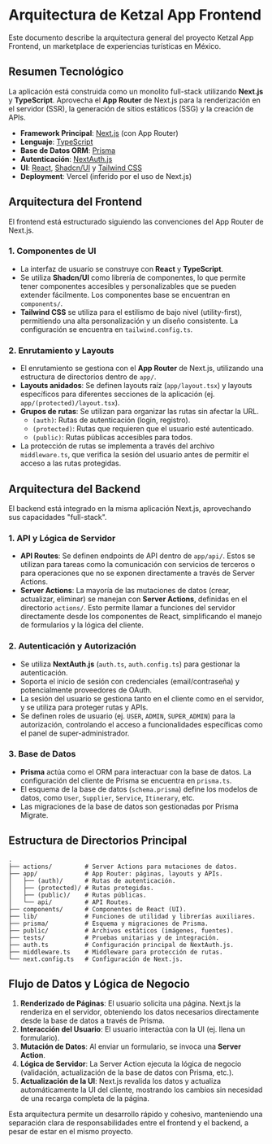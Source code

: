 # Arquitectura de Ketzal App Frontend

Este documento describe la arquitectura general del proyecto Ketzal App Frontend, un marketplace de experiencias turísticas en México.

## Resumen Tecnológico

La aplicación está construida como un monolito full-stack utilizando **Next.js** y **TypeScript**. Aprovecha el **App Router** de Next.js para la renderización en el servidor (SSR), la generación de sitios estáticos (SSG) y la creación de APIs.

- **Framework Principal**: [Next.js](https://nextjs.org/) (con App Router)
- **Lenguaje**: [TypeScript](https://www.typescriptlang.org/)
- **Base de Datos ORM**: [Prisma](https://www.prisma.io/)
- **Autenticación**: [NextAuth.js](https://next-auth.js.org/)
- **UI**: [React](https://react.dev/), [Shadcn/UI](https://ui.shadcn.com/) y [Tailwind CSS](https://tailwindcss.com/)
- **Deployment**: Vercel (inferido por el uso de Next.js)

## Arquitectura del Frontend

El frontend está estructurado siguiendo las convenciones del App Router de Next.js.

### 1. **Componentes de UI**

- La interfaz de usuario se construye con **React** y **TypeScript**.
- Se utiliza **Shadcn/UI** como librería de componentes, lo que permite tener componentes accesibles y personalizables que se pueden extender fácilmente. Los componentes base se encuentran en `components/`.
- **Tailwind CSS** se utiliza para el estilismo de bajo nivel (utility-first), permitiendo una alta personalización y un diseño consistente. La configuración se encuentra en `tailwind.config.ts`.

### 2. **Enrutamiento y Layouts**

- El enrutamiento se gestiona con el **App Router** de Next.js, utilizando una estructura de directorios dentro de `app/`.
- **Layouts anidados**: Se definen layouts raíz (`app/layout.tsx`) y layouts específicos para diferentes secciones de la aplicación (ej. `app/(protected)/layout.tsx`).
- **Grupos de rutas**: Se utilizan para organizar las rutas sin afectar la URL.
  - `(auth)`: Rutas de autenticación (login, registro).
  - `(protected)`: Rutas que requieren que el usuario esté autenticado.
  - `(public)`: Rutas públicas accesibles para todos.
- La protección de rutas se implementa a través del archivo `middleware.ts`, que verifica la sesión del usuario antes de permitir el acceso a las rutas protegidas.

## Arquitectura del Backend

El backend está integrado en la misma aplicación Next.js, aprovechando sus capacidades "full-stack".

### 1. **API y Lógica de Servidor**

- **API Routes**: Se definen endpoints de API dentro de `app/api/`. Estos se utilizan para tareas como la comunicación con servicios de terceros o para operaciones que no se exponen directamente a través de Server Actions.
- **Server Actions**: La mayoría de las mutaciones de datos (crear, actualizar, eliminar) se manejan con **Server Actions**, definidas en el directorio `actions/`. Esto permite llamar a funciones del servidor directamente desde los componentes de React, simplificando el manejo de formularios y la lógica del cliente.

### 2. **Autenticación y Autorización**

- Se utiliza **NextAuth.js** (`auth.ts`, `auth.config.ts`) para gestionar la autenticación.
- Soporta el inicio de sesión con credenciales (email/contraseña) y potencialmente proveedores de OAuth.
- La sesión del usuario se gestiona tanto en el cliente como en el servidor, y se utiliza para proteger rutas y APIs.
- Se definen roles de usuario (ej. `USER`, `ADMIN`, `SUPER_ADMIN`) para la autorización, controlando el acceso a funcionalidades específicas como el panel de super-administrador.

### 3. **Base de Datos**

- **Prisma** actúa como el ORM para interactuar con la base de datos. La configuración del cliente de Prisma se encuentra en `prisma.ts`.
- El esquema de la base de datos (`schema.prisma`) define los modelos de datos, como `User`, `Supplier`, `Service`, `Itinerary`, etc.
- Las migraciones de la base de datos son gestionadas por Prisma Migrate.

## Estructura de Directorios Principal

```
.
├── actions/         # Server Actions para mutaciones de datos.
├── app/             # App Router: páginas, layouts y APIs.
│   ├── (auth)/      # Rutas de autenticación.
│   ├── (protected)/ # Rutas protegidas.
│   ├── (public)/    # Rutas públicas.
│   └── api/         # API Routes.
├── components/      # Componentes de React (UI).
├── lib/             # Funciones de utilidad y librerías auxiliares.
├── prisma/          # Esquema y migraciones de Prisma.
├── public/          # Archivos estáticos (imágenes, fuentes).
├── tests/           # Pruebas unitarias y de integración.
├── auth.ts          # Configuración principal de NextAuth.js.
├── middleware.ts    # Middleware para protección de rutas.
└── next.config.ts   # Configuración de Next.js.
```

## Flujo de Datos y Lógica de Negocio

1.  **Renderizado de Páginas**: El usuario solicita una página. Next.js la renderiza en el servidor, obteniendo los datos necesarios directamente desde la base de datos a través de Prisma.
2.  **Interacción del Usuario**: El usuario interactúa con la UI (ej. llena un formulario).
3.  **Mutación de Datos**: Al enviar un formulario, se invoca una **Server Action**.
4.  **Lógica de Servidor**: La Server Action ejecuta la lógica de negocio (validación, actualización de la base de datos con Prisma, etc.).
5.  **Actualización de la UI**: Next.js revalida los datos y actualiza automáticamente la UI del cliente, mostrando los cambios sin necesidad de una recarga completa de la página.

Esta arquitectura permite un desarrollo rápido y cohesivo, manteniendo una separación clara de responsabilidades entre el frontend y el backend, a pesar de estar en el mismo proyecto.

